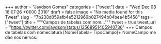 
+++
author = "Jaydson Gomes"
categories = ["tweet"]
date = "Wed Dec 08 18:07:26 +0000 2010"
draft = false
image = "No media found for this Tweet"
slug = "7b238d059afb4e5212969b027494b04bea4b5458"
tags = ["tweet"]
title = """Campos de tabelas com nom..."""
tweet = true
tweet_url = "https://twitter.com/jaydson/status/12568951405940736"
+++
Campos de tabelas com nomeclatura [NomeTabela+ TipoCampo]+ NomeCampo me dão nos nervos.
